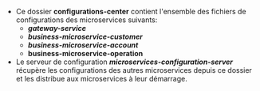 - Ce dossier **configurations-center** contient l'ensemble des fichiers de configurations des microservices suivants:
    - ***gateway-service***
    - ***business-microservice-customer***
    - ***business-microservice-account***
    - **business-microservice-operation**
- Le serveur de configuration ***microservices-configuration-server*** récupère les configurations des autres microservices depuis ce dossier et les distribue aux microservices à leur démarrage.